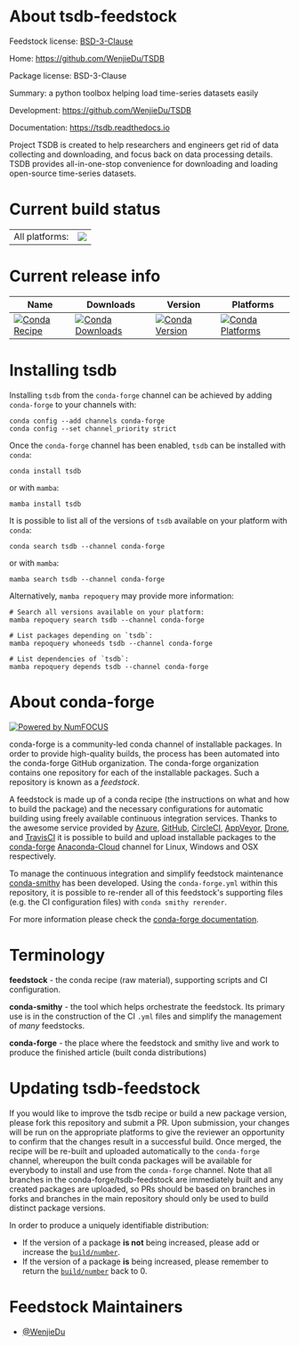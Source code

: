 About tsdb-feedstock
====================

Feedstock license: [BSD-3-Clause](https://github.com/conda-forge/tsdb-feedstock/blob/main/LICENSE.txt)

Home: https://github.com/WenjieDu/TSDB

Package license: BSD-3-Clause

Summary: a python toolbox helping load time-series datasets easily

Development: https://github.com/WenjieDu/TSDB

Documentation: https://tsdb.readthedocs.io

Project TSDB is created to help researchers and engineers get rid of data collecting and downloading,
and focus back on data processing details. TSDB provides all-in-one-stop convenience for downloading
and loading open-source time-series datasets.


Current build status
====================


<table><tr><td>All platforms:</td>
    <td>
      <a href="https://dev.azure.com/conda-forge/feedstock-builds/_build/latest?definitionId=18922&branchName=main">
        <img src="https://dev.azure.com/conda-forge/feedstock-builds/_apis/build/status/tsdb-feedstock?branchName=main">
      </a>
    </td>
  </tr>
</table>

Current release info
====================

| Name | Downloads | Version | Platforms |
| --- | --- | --- | --- |
| [![Conda Recipe](https://img.shields.io/badge/recipe-tsdb-green.svg)](https://anaconda.org/conda-forge/tsdb) | [![Conda Downloads](https://img.shields.io/conda/dn/conda-forge/tsdb.svg)](https://anaconda.org/conda-forge/tsdb) | [![Conda Version](https://img.shields.io/conda/vn/conda-forge/tsdb.svg)](https://anaconda.org/conda-forge/tsdb) | [![Conda Platforms](https://img.shields.io/conda/pn/conda-forge/tsdb.svg)](https://anaconda.org/conda-forge/tsdb) |

Installing tsdb
===============

Installing `tsdb` from the `conda-forge` channel can be achieved by adding `conda-forge` to your channels with:

```
conda config --add channels conda-forge
conda config --set channel_priority strict
```

Once the `conda-forge` channel has been enabled, `tsdb` can be installed with `conda`:

```
conda install tsdb
```

or with `mamba`:

```
mamba install tsdb
```

It is possible to list all of the versions of `tsdb` available on your platform with `conda`:

```
conda search tsdb --channel conda-forge
```

or with `mamba`:

```
mamba search tsdb --channel conda-forge
```

Alternatively, `mamba repoquery` may provide more information:

```
# Search all versions available on your platform:
mamba repoquery search tsdb --channel conda-forge

# List packages depending on `tsdb`:
mamba repoquery whoneeds tsdb --channel conda-forge

# List dependencies of `tsdb`:
mamba repoquery depends tsdb --channel conda-forge
```


About conda-forge
=================

[![Powered by
NumFOCUS](https://img.shields.io/badge/powered%20by-NumFOCUS-orange.svg?style=flat&colorA=E1523D&colorB=007D8A)](https://numfocus.org)

conda-forge is a community-led conda channel of installable packages.
In order to provide high-quality builds, the process has been automated into the
conda-forge GitHub organization. The conda-forge organization contains one repository
for each of the installable packages. Such a repository is known as a *feedstock*.

A feedstock is made up of a conda recipe (the instructions on what and how to build
the package) and the necessary configurations for automatic building using freely
available continuous integration services. Thanks to the awesome service provided by
[Azure](https://azure.microsoft.com/en-us/services/devops/), [GitHub](https://github.com/),
[CircleCI](https://circleci.com/), [AppVeyor](https://www.appveyor.com/),
[Drone](https://cloud.drone.io/welcome), and [TravisCI](https://travis-ci.com/)
it is possible to build and upload installable packages to the
[conda-forge](https://anaconda.org/conda-forge) [Anaconda-Cloud](https://anaconda.org/)
channel for Linux, Windows and OSX respectively.

To manage the continuous integration and simplify feedstock maintenance
[conda-smithy](https://github.com/conda-forge/conda-smithy) has been developed.
Using the ``conda-forge.yml`` within this repository, it is possible to re-render all of
this feedstock's supporting files (e.g. the CI configuration files) with ``conda smithy rerender``.

For more information please check the [conda-forge documentation](https://conda-forge.org/docs/).

Terminology
===========

**feedstock** - the conda recipe (raw material), supporting scripts and CI configuration.

**conda-smithy** - the tool which helps orchestrate the feedstock.
                   Its primary use is in the construction of the CI ``.yml`` files
                   and simplify the management of *many* feedstocks.

**conda-forge** - the place where the feedstock and smithy live and work to
                  produce the finished article (built conda distributions)


Updating tsdb-feedstock
=======================

If you would like to improve the tsdb recipe or build a new
package version, please fork this repository and submit a PR. Upon submission,
your changes will be run on the appropriate platforms to give the reviewer an
opportunity to confirm that the changes result in a successful build. Once
merged, the recipe will be re-built and uploaded automatically to the
`conda-forge` channel, whereupon the built conda packages will be available for
everybody to install and use from the `conda-forge` channel.
Note that all branches in the conda-forge/tsdb-feedstock are
immediately built and any created packages are uploaded, so PRs should be based
on branches in forks and branches in the main repository should only be used to
build distinct package versions.

In order to produce a uniquely identifiable distribution:
 * If the version of a package **is not** being increased, please add or increase
   the [``build/number``](https://docs.conda.io/projects/conda-build/en/latest/resources/define-metadata.html#build-number-and-string).
 * If the version of a package **is** being increased, please remember to return
   the [``build/number``](https://docs.conda.io/projects/conda-build/en/latest/resources/define-metadata.html#build-number-and-string)
   back to 0.

Feedstock Maintainers
=====================

* [@WenjieDu](https://github.com/WenjieDu/)

